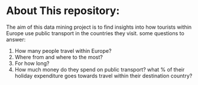 # About This repository:
The aim of this data mining project is to find insights into how tourists within Europe use public transport in the countries they visit.
some questions to answer:
1) How many people travel within Europe?
2) Where from and where to the most?
3) For how long?
4) How much money do they spend on public transport? what % of their holiday expenditure goes towards travel within their destination country?
